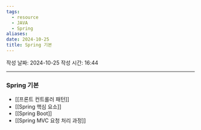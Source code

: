 ```yaml
---
tags:
  - resource
  - JAVA
  - Spring
aliases: 
date: 2024-10-25
title: Spring 기본
---
```


작성 날짜: 2024-10-25
작성 시간: 16:44

---

### Spring 기본

- [[프론트 컨트롤러 패턴]]
- [[Spring 핵심 요소]]
- [[Spring Boot]]
- [[Spring MVC 요청 처리 과정]]